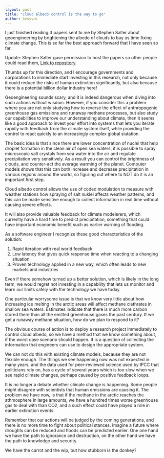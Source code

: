 ```yaml
---
layout: post
title: "Cloud albedo control is the way to go"
author: bvssvni
---
```


I just finished reading 3 papers sent to me by Stephen Salter about geoengineering
by brightening the albedo of clouds to buy us time fixing climate change.
This is so far the best approach forward that I have seen so far.

Update: Stephen Salter gave permission to host the papers so other people could read them,
[Link to repository](https://github.com/PistonDevelopers/marine_cloud_brightening_papers).

Thumbs up for this direction, and I encourage governments and corporations to immediate start investing
in this research, not only because it could reduce the risks of human extinction significantly,
but also because there is a potential billion dollar industry here!

Geoengineering sounds scary, and it is indeed dangerous when diving into such actions without wisdom.
However, if you consider this a problem where you are not only studying how to reverse the effect
of anthropogenic greenhouse gas emissions and runaway methane processes,
but also study our capabilities to improve our understanding about climate,
then it seems like a good approach to invest your effort into systems that lets you iterate rapidly
with feedback from the climate system itself,
while providing the control to react quickly to an increasingly complex global siutation.

The basic idea is that since there are lower concentration of nuclei that help droplet formation in
the clean air of open sea waters, it is possible to spray microscopic salt crystals from sea water
into the air and regulate precipitation very sensitively.
As a result you can control the brightness of clouds, and counter-act the average warming of the planet.
Computer models shows that this can both increase and decrease precipitation in various regions around
the world, so figuring out where to NOT do it is an important first step.

Cloud albedo control allows the use of coded modulation to measure with weather stations
how spraying of salt nuklei affects weather patterns, and this can be made sensitive enough to
collect information in real time without causing severe effects.

It will also provide valuable feedback for climate modelerers, which currently have a hard time
to predict precipitation, something that could have important economic benefit such as earlier warning of flooding.

As a software engineer I recognize these good characteristics of the solution:

1. Rapid iteration with real world feedback
2. Low latency that gives quick response time when reacting to a changing situation
3. Proven technology applied in a new way, which often leads to new markets and industries

Even if there somehow turned up a better solution, which is likely in the long term,
we would regret not investing in a capability that lets us monitor and learn our limits safely
with the technology we have today.

One particular worrysome issue is that we know very little about how increasing ice melting in the arctic areas
will affect methane clathrates in shallow sea waters.
Estimates indicate that there is much more carbon stored there than all the emitted greenhouse gases the past century.
If we get a runaway methane situation, how do we plan to respond to it?

The obvious course of action is to deploy a research project immediately to control cloud albedo,
so we have a method that we know something about, if the worst case scenario should happen.
It is a question of collecting the information that engineers can use to design the appropriate system.

We can not do this with existing climate models, because they are not flexible enough.
The things we see happening now was not expected in many years,
and the data used for peer-reviewed science used by IPCC that politicians rely on,
has a cycle of several years which is too slow when we see rapid climate changes,
perhaps caused by positive feedback loops.

It is no longer a debate whether climate change is happening.
Some people might disagree with scientists that human emissions are causing it.
The problem we have now, is that if the methane in the arctic reaches the athmosphere in large amounts,
we have a hundred times worse greenhouse gas to deal with than CO2,
and a such effect could have played a role in earlier extinction events.

Remember that our actions will be judged by the coming generations,
and there is no more time to fight about political stances.
Imagine a future where droughts can be reduced and floods can be predicted earlier.
One one hand we have the path to ignorance and destruction,
on the other hand we have the path to knowledge and security.

We have the carrot and the wip, but how stubborn is the donkey?
